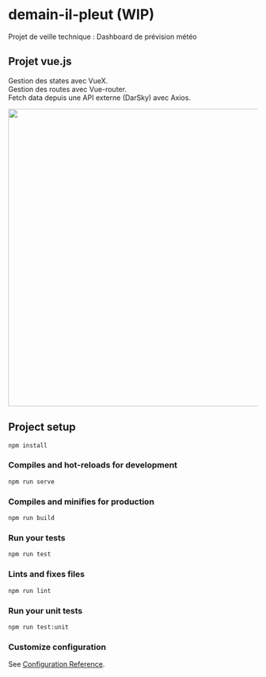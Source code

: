 # demain-il-pleut (WIP)

Projet de veille technique : 
Dashboard de prévision météo 

## Projet vue.js
Gestion des states avec VueX.  
Gestion des routes avec Vue-router.  
Fetch data depuis une API externe (DarSky) avec Axios.


<p float="left">
<img src="https://github.com/Maxime-Beaufils/demain-il-pleut/blob/master/screen/ce1.jpg" width="600">
</p>

## Project setup
```
npm install
```

### Compiles and hot-reloads for development
```
npm run serve
```

### Compiles and minifies for production
```
npm run build
```

### Run your tests
```
npm run test
```

### Lints and fixes files
```
npm run lint
```

### Run your unit tests
```
npm run test:unit
```

### Customize configuration
See [Configuration Reference](https://cli.vuejs.org/config/).
